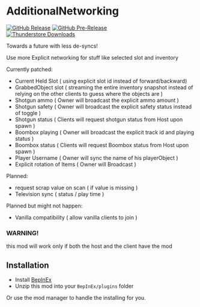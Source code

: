AdditionalNetworking
============
[![GitHub Release](https://img.shields.io/github/v/release/mattymatty97/LTC_AdditionalNetworking?display_name=release&logo=github&logoColor=white)](https://github.com/mattymatty97/LTC_AdditionalNetworking/releases/latest)
[![GitHub Pre-Release](https://img.shields.io/github/v/release/mattymatty97/LTC_AdditionalNetworking?include_prereleases&display_name=release&logo=github&logoColor=white&label=preview)](https://github.com/mattymatty97/LTC_AdditionalNetworking/releases)  
[![Thunderstore Downloads](https://img.shields.io/thunderstore/dt/mattymatty/AdditionalNetworking?style=flat&logo=thunderstore&logoColor=white&label=thunderstore)](https://thunderstore.io/c/lethal-company/p/mattymatty/AdditionalNetworking/)

Towards a future with less de-syncs!

Use more Explicit networking for stuff like selected slot and inventory

Currently patched:
- Current Held Slot ( using explicit slot id instead of forward/backward)
- GrabbedObject slot ( streaming the entire inventory snapshot instead of relying on the other clients to guess where the objects are )
- Shotgun ammo ( Owner will broadcast the explicit ammo amount )
- Shotgun safety ( Owner will broadcast the explicit safety status instead of toggle )
- Shotgun status ( Clients will request shotgun status from Host upon spawn )
- Boombox playing ( Owner will broadcast the explicit track id and playing status )
- Boombox status ( Clients will request Boombox status from Host upon spawn )
- Player Username ( Owner will sync the name of his playerObject )
- Explicit rotation of Items ( Owner will Broadcast )

Planned:
- request scrap value on scan ( if value is missing )
- Television sync ( status / play time )

Planned but might not happen:
- Vanilla compatibility ( allow vanilla clients to join )

### **WARNING!**
this mod will work only if both the host and the client have the mod

Installation
------------

- Install [BepInEx](https://thunderstore.io/c/lethal-company/p/BepInEx/BepInExPack/)
- Unzip this mod into your `BepInEx/plugins` folder

Or use the mod manager to handle the installing for you.

